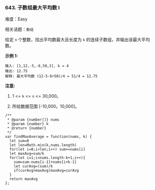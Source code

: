### 643. 子数组最大平均数 I

难度：Easy

相关话题：`数组`

给定  `n`  个整数，找出平均数最大且长度为  `k`  的连续子数组，并输出该最大平均数。



**示例 1:** 



```
输入: [1,12,-5,-6,50,3], k = 4
输出: 12.75
解释: 最大平均数 (12-5-6+50)/4 = 51/4 = 12.75
```






**注意:** 




1. 1 <=  `k`  <=  `n`  <= 30,000。

2. 所给数据范围 [-10,000，10,000]。




```
/**
 * @param {number[]} nums
 * @param {number} k
 * @return {number}
 */
var findMaxAverage = function(nums, k) {
  let sum=0
  let len=Math.min(k,nums.length)
  for(let i=0;i<len;i++) sum+=nums[i]
  let maxAvg=sum/k
  for(let i=1;i<nums.length-k+1;i++){
    sum=sum-nums[i-1]+nums[i+k-1]
    let curAvg=(sum)/k
    if(curAvg>maxAvg)maxAvg=curAvg
  }
  return maxAvg
};
```

